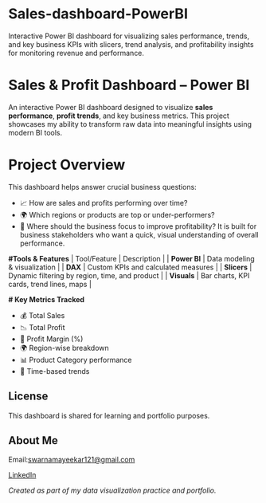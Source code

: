 # Sales-dashboard-PowerBI
Interactive Power BI dashboard for visualizing sales performance, trends, and key business KPIs with slicers, trend analysis, and profitability insights for monitoring revenue and performance.
#  Sales & Profit Dashboard – Power BI
An interactive Power BI dashboard designed to visualize **sales performance**, **profit trends**, and key business metrics. This project showcases my ability to transform raw data into meaningful insights using modern BI tools.

# Project Overview
This dashboard helps answer crucial business questions:
- 📈 How are sales and profits performing over time?
- 🌍 Which regions or products are top or under-performers?
- 🧠 Where should the business focus to improve profitability?
It is built for business stakeholders who want a quick, visual understanding of overall performance.

**#Tools & Features**
| Tool/Feature      | Description |
| **Power BI**      | Data modeling & visualization |
| **DAX**           | Custom KPIs and calculated measures |
| **Slicers**       | Dynamic filtering by region, time, and product |
| **Visuals**       | Bar charts, KPI cards, trend lines, maps |

**# Key Metrics Tracked**
- 💰 Total Sales
- 📉 Total Profit
- 🧮 Profit Margin (%)
- 🌍 Region-wise breakdown
- 📊 Product Category performance
- 📆 Time-based trends
  
 ##  License
This dashboard is shared for learning and portfolio purposes.
 ##  About Me
 Email:swarnamayeekar121@gmail.com
 
 [LinkedIn](www.linkedin.com/in/swarnamayee-kar-7827a5282)

 *Created as part of my data visualization practice and portfolio.*
